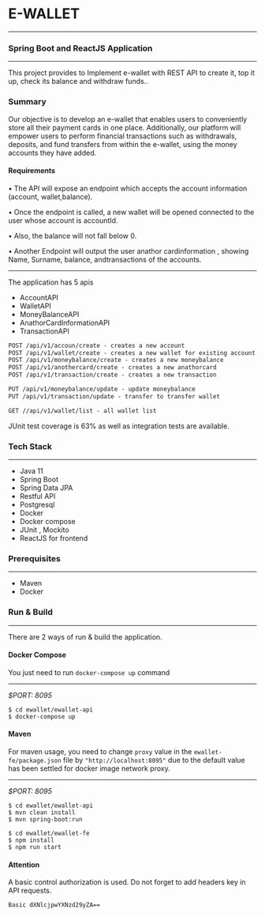 # E-WALLET 
___
### Spring Boot and ReactJS Application

---
This project provides to Implement e-wallet with REST API to create it, top it up, check its balance and withdraw funds..

### Summary
Our objective is to develop an e-wallet that enables users to conveniently store all their payment cards in one place. Additionally, our platform will empower users to perform financial transactions such as withdrawals, deposits, and fund transfers from within the e-wallet, using the money accounts they have added.

#### Requirements

• The API will expose an endpoint which accepts the account information (account, wallet,balance).

• Once the endpoint is called, a new wallet will be opened connected to the user whose account is accountId.

• Also, the balance will not fall below 0.

• Another Endpoint will output the user anathor cardinformation , showing Name, Surname, balance, andtransactions of the accounts.
___
The application has 5 apis
* AccountAPI
* WalletAPI
* MoneyBalanceAPI
* AnathorCardInformationAPI
* TransactionAPI

```html
POST /api/v1/accoun/create - creates a new account
POST /api/v1/wallet/create - creates a new wallet for existing account
POST /api/v1/moneybalance/create - creates a new moneybalance
POST /api/v1/anothercard/create - creates a new anathorcard
POST /api/v1/transaction/create - creates a new transaction

PUT /api/v1/moneybalance/update - update moneybalance
PUT /api/v1/transaction/update - transfer to transfer wallet

GET //api/v1/wallet/list - all wallet list
```

JUnit test coverage is 63% as well as integration tests are available.


### Tech Stack

---
- Java 11
- Spring Boot
- Spring Data JPA
- Restful API
- Postgresql 
- Docker
- Docker compose
- JUnit , Mockito
- ReactJS for frontend

### Prerequisites

---
- Maven
- Docker

### Run & Build

---
There are 2 ways of run & build the application.

#### Docker Compose

You just need to run `docker-compose up` command
___
*$PORT: 8095*
```ssh
$ cd ewallet/ewallet-api
$ docker-compose up
```

#### Maven

For maven usage, you need to change `proxy` value in the `ewallet-fe/package.json` 
file by `"http://localhost:8095"` due to the default value has been settled for docker image network proxy.
___
*$PORT: 8095*
```ssh
$ cd ewallet/ewallet-api
$ mvn clean install
$ mvn spring-boot:run

$ cd ewallet/ewallet-fe
$ npm install
$ npm run start
```

#### Attention

A basic control authorization is used. Do not forget to add headers key in API requests.
```ssh
Basic dXNlcjpwYXNzd29yZA==
```
